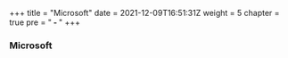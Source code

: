 +++
title = "Microsoft"
date = 2021-12-09T16:51:31Z
weight = 5
chapter = true
pre = "<b> - </b>"
+++

### Microsoft


